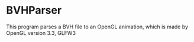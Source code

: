 # BVHParser
This program parses a BVH file to an OpenGL animation, which is made by OpenGL version 3.3, GLFW3
